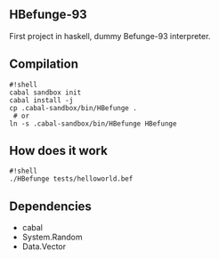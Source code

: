 ## HBefunge-93 ##
First project in haskell, dummy Befunge-93 interpreter.

## Compilation ##

```
#!shell
cabal sandbox init
cabal install -j
cp .cabal-sandbox/bin/HBefunge .
 # or
ln -s .cabal-sandbox/bin/HBefunge HBefunge
```

## How does it work ##
```
#!shell
./HBefunge tests/helloworld.bef
```

## Dependencies ##
* cabal
* System.Random
* Data.Vector
